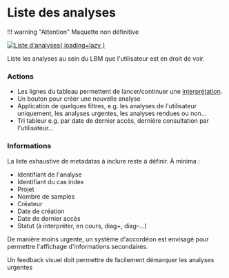 # Liste des analyses

!!! warning "Attention"
    Maquette non définitive

[![Liste d'analyses](/images/mockup/list-analyses.png){ loading=lazy }](/images/mockup/list-analyses.png)

Liste les analyses au sein du LBM que l'utilisateur est en droit de voir.  

### Actions
- Les lignes du tableau permettent de lancer/continuer une [interprétation](./interpretation-table.md).
- Un bouton pour créer une nouvelle analyse
- Application de quelques filtres, e.g. les analyses de l'utilisateur uniquement, les analyses urgentes, les analyses rendues ou non…
- Tri tableur e.g. par date de dernier accès, dernière consultation par l'utilisateur…

### Informations
La liste exhaustive de metadatas à inclure reste à définir. À minima :  

- Identifiant de l'analyse
- Identifiant du cas index
- Projet
- Nombre de samples
- Créateur
- Date de création
- Date de dernier accès
- Statut (à interpréter, en cours, diag+, diag-…)

De manière moins urgente, un système d'accordéon est envisagé pour permettre l'affichage d'informations secondaires.

Un feedback visuel doit permettre de facilement démarquer les analyses urgentes